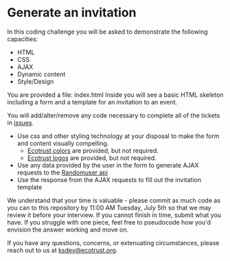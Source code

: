 # Generate an invitation

In this coding challenge you will be asked to demonstrate the following capacities:
* HTML
* CSS
* AJAX
* Dynamic content
* Style/Design

You are provided a file: index.html
Inside you will see a basic HTML skeleton including a form and a template for an invitation to an event.

You will add/alter/remove any code necessary to complete all of the tickets in [issues](../../issues).
* Use css and other styling technology at your disposal to make the form and content visually compelling.
    * [Ecotrust colors](documentation/Ecotrust_web_colors.pdf) are provided, but not required.
    * [Ecotrust logos](media/img/) are provided, but not required.
* Use any data provided by the user in the form to generate AJAX requests to the [Randomuser api](https://randomuser.me/)
* Use the response from the AJAX requests to fill out the invitation template

We understand that your time is valuable - please commit as much code as you can to this repository by 11:00 AM Tuesday, July 5th so that we may review it before your interview. If you cannot finish in time, submit what you have. If you struggle with one piece, feel free to pseudocode how you'd envision the answer working and move on.

If you have any questions, concerns, or extenuating circumstances, please reach out to us at <ksdev@ecotrust.org>.
